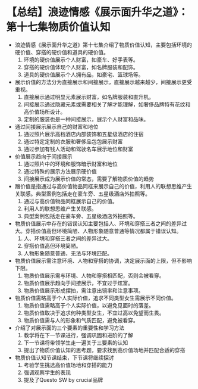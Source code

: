 # 【总结】浪迹情感《展示面升华之道》：第十七集物质价值认知

-   浪迹情感《展示面升华之道》第十七集介绍了物质价值认知，主要包括环境的硬价值、穿搭的硬价值和道具的硬价值。
    1.  环境的硬价值展示个人财富，如豪车、好手表等。
    2.  穿搭的硬价值体现个人财富，如名牌服装和配饰。
    3.  道具的硬价值展示个人拥有品，如豪宅、篮球场等。
-   展示价值的方法分为直接展示和间接展示，直接展示越来越少，间接展示更受重视。
    1.  直接展示通过明显元素展示财富，如名牌服装和直升机。
    2.  间接展示通过隐藏元素或需要相关了解才能理解，如奢侈品牌特有花纹和高价值场所设计。
    3.  定制的服装也是一种间接展示，展示个人财富和品味。
-   通过间接展示展示自己的财富和地位
    1.  通过照片展示高档酒店内部装饰和五星级酒店的住宿
    2.  通过特定定制的衣服和奢侈品包包展示财富
    3.  通过参加有钱人活动和驾驶名车展示地位和财富
-   价值展示趋向于间接展示
    1.  通过照片中的环境和服饰暗示财富和地位
    2.  通过特殊的展示方法展示硬价值
    3.  间接展示成为展示价值的常态，需要了解物质价值的趋势
-   蹭价值是指通过与高价值物品同框来展示自己的价值，利用人的联想思维产生关联感。典型案例包括走在豪车旁、五星级酒店外拍照等。
    1.  通过与高价值物品同框展示自己的价值。
    2.  利用人的联想思维产生关联感。
    3.  典型案例包括走在豪车旁、五星级酒店外拍照等。
-   物质价值展示中存在的错误认知主要包括人、环境和穿搭三者之间的差异过大。穿搭价值高但环境简陋、人物形象随意普通等情况都属于错误认知。
    1.  人、环境和穿搭三者之间的差异过大。
    2.  穿搭价值高但环境简陋。
    3.  人物形象随意普通，无法与环境匹配。
-   物质价值展示需注意环境、人物和穿搭的协调，决定展示面的上限，但不影响下限。
    1.  物质价值展示需与环境、人物和穿搭相匹配，否则会被看穿。
    2.  物质价值展示趋向于间接展示，不宜过于炫富。
    3.  物质价值展示形成摆拍，需注意出镜率和注意事项。
-   物质价值需略高于个人实际价值，追求不同类型女生需展示不同价值。
    1.  物质价值需略高于个人实际价值，以避免见面时的落差。
    2.  物质价值取决于追求何种类型女生，不宜过高以免望而生畏。
    3.  物质价值需与人的形象和气质匹配，避免被看穿。
-   介绍了对展示面的三个要素的重要性和学习方法
    1.  教学将在下一节课进行，强调巩固和进阶的了解
    2.  下一节课将带领学生走一遍关于三要素的认知
    3.  提出了物质价值认知的思考题，要求找到高价值场地并匹配合适的穿搭
-   物质价值认知节课结束，下节课将继续探讨
    1.  考验学生挑选高价值场地和穿搭的能力
    2.  强调观察学生的表现
    3.  提及了Questo SW by crucial品牌
